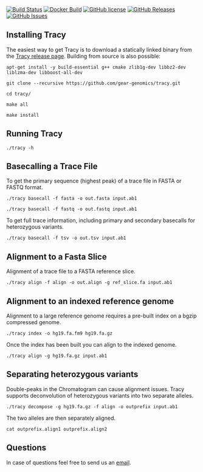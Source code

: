 [![Build Status](https://travis-ci.org/gear-genomics/tracy.svg?branch=master)](https://travis-ci.org/gear-genomics/tracy)
[![Docker Build](https://img.shields.io/docker/build/geargenomics/tracy.svg)](https://hub.docker.com/r/geargenomics/tracy/)
[![GitHub license](https://img.shields.io/badge/License-GPLv3-blue.svg)](https://raw.githubusercontent.com/gear-genomics/tracy/master/LICENSE)
[![GitHub Releases](https://img.shields.io/github/release/gear-genomics/tracy.svg)](https://github.com/gear-genomics/tracy/releases)
[![GitHub Issues](https://img.shields.io/github/issues/gear-genomics/tracy.svg)](https://github.com/gear-genomics/tracy/issues)


Installing Tracy
----------------

The easiest way to get Tracy is to download a statically linked binary from the [Tracy release page](https://github.com/gear-genomics/tracy/releases). Building from source is also possible:

`apt-get install -y build-essential g++ cmake zlib1g-dev libbz2-dev liblzma-dev libboost-all-dev`

`git clone --recursive https://github.com/gear-genomics/tracy.git`

`cd tracy/`

`make all`

`make install`

Running Tracy
-------------

`./tracy -h`


Basecalling a Trace File
------------------------

To get the primary sequence (highest peak) of a trace file in FASTA or FASTQ format.

`./tracy basecall -f fasta -o out.fasta input.ab1`

`./tracy basecall -f fastq -o out.fastq input.ab1`

To get full trace information, including primary and secondary basecalls for heterozygous variants.

`./tracy basecall -f tsv -o out.tsv input.ab1`


Alignment to a Fasta Slice
--------------------------

Alignment of a trace file to a FASTA reference slice.

`./tracy align -f align -o out.align -g ref_slice.fa input.ab1`


Alignment to an indexed reference genome
----------------------------------------

Alignment to a large reference genome requires a pre-built index on a bgzip compressed genome.

`./tracy index -o hg19.fa.fm9 hg19.fa.gz`

Once the index has been built you can align to the indexed genome.

`./tracy align -g hg19.fa.gz input.ab1`


Separating heterozygous variants
--------------------------------

Double-peaks in the Chromatogram can cause alignment issues. Tracy supports deconvolution of heterozygous variants into two separate alleles.

`./tracy decompose -g hg19.fa.gz -f align -o outprefix input.ab1`

The two alleles are then separately aligned.

`cat outprefix.align1 outprefix.align2`


Questions
---------

In case of questions feel free to send us an [email](https://www-db.embl.de/EMBLPersonGroup-PersonPicture/MailForm/?recipient=ggenomics).
